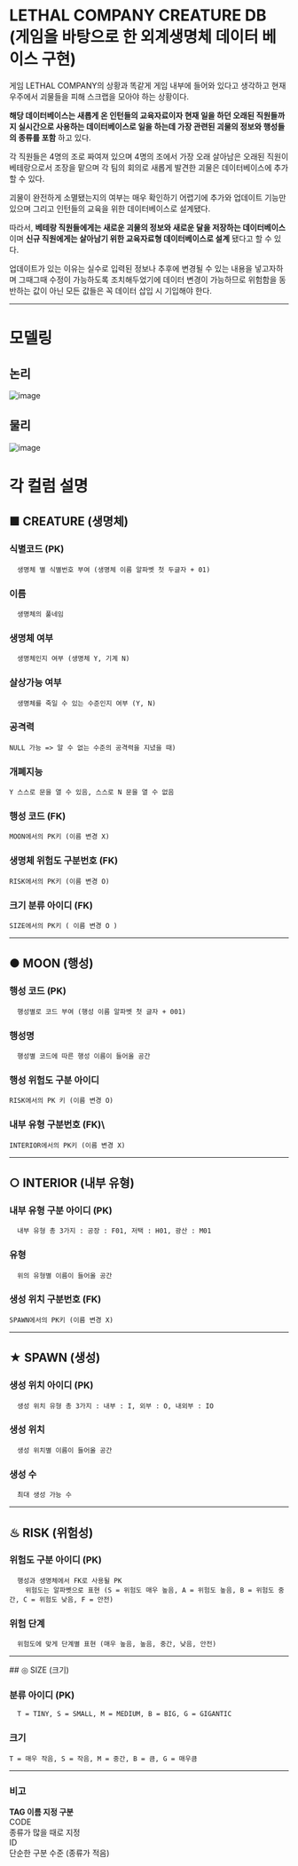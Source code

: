 # LETHAL COMPANY CREATURE DB (게임을 바탕으로 한 외계생명체 데이터 베이스 구현)

게임 LETHAL COMPANY의 상황과 똑같게 게임 내부에 들어와 있다고 생각하고 현재 우주에서 괴물들을 피해 스크랩을 모아야 하는 상황이다.

__해당 데이터베이스는 새롭게 온 인턴들의 교육자료이자 현재 일을 하던 오래된 직원들까지 실시간으로 사용하는 데이터베이스로 일을 하는데 가장 관련된 괴물의 정보와 행성들의 종류를 포함__ 하고 있다.

각 직원들은 4명의 조로 짜여져 있으며 4명의 조에서 가장 오래 살아남은 오래된 직원이 베테랑으로서 조장을 맡으며 각 팀의 회의로 새롭게 발견한 괴물은 데이터베이스에 추가할 수 있다.

괴물이 완전하게 소멸됐는지의 여부는 매우 확인하기 어렵기에 추가와 업데이트 기능만 있으며 그리고 인턴들의 교육을 위한 데이터베이스로 설계됐다.

따라서, __베테랑 직원들에게는 새로운 괴물의 정보와 새로운 달을 저장하는 데이터베이스__ 이며 __신규 직원에게는 살아남기 위한 교육자료형 데이터베이스로 설계__ 됐다고 할 수 있다.

업데이트가 있는 이유는 실수로 입력된 정보나 추후에 변경될 수 있는 내용을 넣고자하며 그때그때 수정이 가능하도록 조치해두었기에 데이터 변경이 가능하므로 위험함을 동반하는 값이 아닌 모든 값들은 꼭 데이터 삽입 시 기입해야 한다.

<hr>

# 모델링

## 논리
![image](https://github.com/user-attachments/assets/e3f6210c-d5b2-4b6c-8ec4-0b910df380ff)

## 물리
![image](https://github.com/user-attachments/assets/385e8016-eb49-4fdc-9bac-d75aafa9bdb8)

# 각 컬럼 설명

## ■ CREATURE (생명체)

### 식별코드 (PK)
      생명체 별 식별번호 부여 (생명체 이름 알파벳 첫 두글자 + 01)
### 이름
      생명체의 풀네임
### 생명체 여부
      생명체인지 여부 (생명체 Y, 기계 N)
### 살상가능 여부
      생명체를 죽일 수 있는 수준인지 여부 (Y, N)
### 공격력
    NULL 가능 => 알 수 없는 수준의 공격력을 지녔을 때)
### 개폐지능
    Y 스스로 문을 열 수 있음, 스스로 N 문을 열 수 없음
### 행성 코드 (FK)
    MOON에서의 PK키 (이름 변경 X)
### 생명체 위험도 구분번호 (FK)
    RISK에서의 PK키 (이름 변경 O)
### 크기 분류 아이디 (FK)
    SIZE에서의 PK키 ( 이름 변경 O )
<hr>
    
## ● MOON (행성)

### 행성 코드 (PK)
      행성별로 코드 부여 (행성 이름 알파벳 첫 글자 + 001)
### 행성명
      행성별 코드에 따른 행성 이름이 들어올 공간
### 행성 위험도 구분 아이디
    RISK에서의 PK 키 (이름 변경 O)
### 내부 유형 구분번호 (FK)\
    INTERIOR에서의 PK키 (이름 변경 X)
<hr>

## ○ INTERIOR (내부 유형)

### 내부 유형 구분 아이디 (PK)
      내부 유형 총 3가지 : 공장 : F01, 저택 : H01, 광산 : M01
### 유형
      위의 유형별 이름이 들어올 공간
### 생성 위치 구분번호 (FK)
    SPAWN에서의 PK키 (이름 변경 X)
<hr>

## ★ SPAWN (생성)

### 생성 위치 아이디 (PK)
      생성 위치 유형 총 3가지 : 내부 : I, 외부 : O, 내외부 : IO
### 생성 위치
      생성 위치별 이름이 들어올 공간
### 생성 수
      최대 생성 가능 수
<hr>

## ♨ RISK (위험성)

### 위험도 구분 아이디 (PK)
      행성과 생명체에서 FK로 사용될 PK
        위험도는 알파벳으로 표현 (S = 위험도 매우 높음, A = 위험도 높음, B = 위험도 중간, C = 위험도 낮음, F = 안전)
### 위험 단계
      위험도에 맞게 단계별 표현 (매우 높음, 높음, 중간, 낮음, 안전)
<hr>
## ◎ SIZE (크기)

### 분류 아이디 (PK)
      T = TINY, S = SMALL, M = MEDIUM, B = BIG, G = GIGANTIC
### 크기
    T = 매우 작음, S = 작음, M = 중간, B = 큼, G = 매우큼
<hr>

### 비고 
__TAG 이름 지정 구분__<br>
CODE<br>
종류가 많을 때로 지정<br>
ID<br>
단순한 구분 수준 (종류가 적음)
